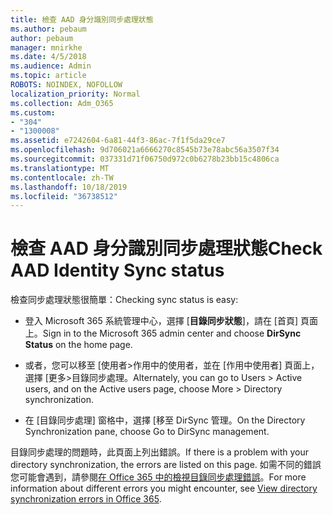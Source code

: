 ```yaml
---
title: 檢查 AAD 身分識別同步處理狀態
ms.author: pebaum
author: pebaum
manager: mnirkhe
ms.date: 4/5/2018
ms.audience: Admin
ms.topic: article
ROBOTS: NOINDEX, NOFOLLOW
localization_priority: Normal
ms.collection: Adm_O365
ms.custom:
- "304"
- "1300008"
ms.assetid: e7242604-6a81-44f3-86ac-7f1f5da29ce7
ms.openlocfilehash: 9d706021a6666270c8545b73e78abc56a3507f34
ms.sourcegitcommit: 037331d71f06750d972c0b6278b23bb15c4806ca
ms.translationtype: MT
ms.contentlocale: zh-TW
ms.lasthandoff: 10/18/2019
ms.locfileid: "36738512"
---
```

# <a name="check-aad-identity-sync-status"></a><span data-ttu-id="c6038-102">檢查 AAD 身分識別同步處理狀態</span><span class="sxs-lookup"><span data-stu-id="c6038-102">Check AAD Identity Sync status</span></span>

<span data-ttu-id="c6038-103">檢查同步處理狀態很簡單：</span><span class="sxs-lookup"><span data-stu-id="c6038-103">Checking sync status is easy:</span></span>
  
- <span data-ttu-id="c6038-104">登入 Microsoft 365 系統管理中心，選擇 [**目錄同步狀態**]，請在 [首頁] 頁面上。</span><span class="sxs-lookup"><span data-stu-id="c6038-104">Sign in to the Microsoft 365 admin center and choose **DirSync Status** on the home page.</span></span>

- <span data-ttu-id="c6038-105">或者，您可以移至 [使用者\>作用中的使用者，並在 [作用中使用者] 頁面上，選擇 [更多\>目錄同步處理。</span><span class="sxs-lookup"><span data-stu-id="c6038-105">Alternately, you can go to Users \> Active users, and on the Active users page, choose More \> Directory synchronization.</span></span>

- <span data-ttu-id="c6038-106">在 [目錄同步處理] 窗格中，選擇 [移至 DirSync 管理。</span><span class="sxs-lookup"><span data-stu-id="c6038-106">On the Directory Synchronization pane, choose Go to DirSync management.</span></span>

<span data-ttu-id="c6038-107">目錄同步處理的問題時，此頁面上列出錯誤。</span><span class="sxs-lookup"><span data-stu-id="c6038-107">If there is a problem with your directory synchronization, the errors are listed on this page.</span></span> <span data-ttu-id="c6038-108">如需不同的錯誤您可能會遇到，請參閱[在 Office 365 中的檢視目錄同步處理錯誤](https://docs.microsoft.com//office365/enterprise/identify-directory-synchronization-errors)。</span><span class="sxs-lookup"><span data-stu-id="c6038-108">For more information about different errors you might encounter, see [View directory synchronization errors in Office 365](https://docs.microsoft.com//office365/enterprise/identify-directory-synchronization-errors).</span></span>
  